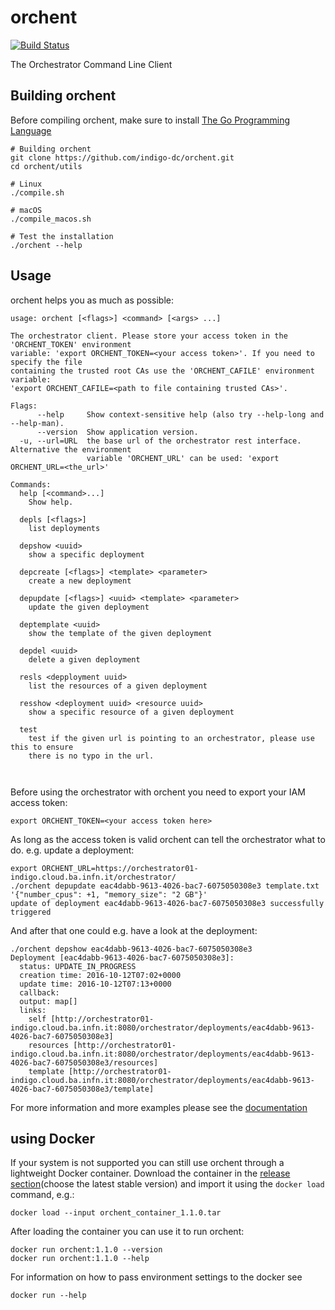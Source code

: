 # orchent

[![Build Status](https://jenkins.indigo-datacloud.eu:8080/buildStatus/icon?job=Pipeline-as-code/orchent/master)](https://jenkins.indigo-datacloud.eu:8080/job/Pipeline-as-code/job/orchent/job/master/)

The Orchestrator Command Line Client

## Building orchent

Before compiling orchent, make sure to install [The Go Programming Language](https://golang.org)

```
# Building orchent
git clone https://github.com/indigo-dc/orchent.git
cd orchent/utils

# Linux
./compile.sh

# macOS
./compile_macos.sh

# Test the installation
./orchent --help
```

## Usage
orchent helps you as much as possible:
```
usage: orchent [<flags>] <command> [<args> ...]

The orchestrator client. Please store your access token in the 'ORCHENT_TOKEN' environment
variable: 'export ORCHENT_TOKEN=<your access token>'. If you need to specify the file
containing the trusted root CAs use the 'ORCHENT_CAFILE' environment variable:
'export ORCHENT_CAFILE=<path to file containing trusted CAs>'.

Flags:
      --help     Show context-sensitive help (also try --help-long and --help-man).
      --version  Show application version.
  -u, --url=URL  the base url of the orchestrator rest interface. Alternative the environment
                 variable 'ORCHENT_URL' can be used: 'export ORCHENT_URL=<the_url>'

Commands:
  help [<command>...]
    Show help.

  depls [<flags>]
    list deployments

  depshow <uuid>
    show a specific deployment

  depcreate [<flags>] <template> <parameter>
    create a new deployment

  depupdate [<flags>] <uuid> <template> <parameter>
    update the given deployment

  deptemplate <uuid>
    show the template of the given deployment

  depdel <uuid>
    delete a given deployment

  resls <depployment uuid>
    list the resources of a given deployment

  resshow <deployment uuid> <resource uuid>
    show a specific resource of a given deployment

  test
    test if the given url is pointing to an orchestrator, please use this to ensure
    there is no typo in the url.



```

Before using the orchestrator with orchent you need to export your IAM access token:
```
export ORCHENT_TOKEN=<your access token here>
```

As long as the access token is valid orchent can tell the orchestrator what to do.
e.g. update a deployment:
```
export ORCHENT_URL=https://orchestrator01-indigo.cloud.ba.infn.it/orchestrator/
./orchent depupdate eac4dabb-9613-4026-bac7-6075050308e3 template.txt '{"number_cpus": +1, "memory_size": "2 GB"}'
update of deployment eac4dabb-9613-4026-bac7-6075050308e3 successfully triggered
```
And after that one could e.g. have a look at the deployment:
```
./orchent depshow eac4dabb-9613-4026-bac7-6075050308e3
Deployment [eac4dabb-9613-4026-bac7-6075050308e3]:
  status: UPDATE_IN_PROGRESS
  creation time: 2016-10-12T07:02+0000
  update time: 2016-10-12T07:13+0000
  callback:
  output: map[]
  links:
    self [http://orchestrator01-indigo.cloud.ba.infn.it:8080/orchestrator/deployments/eac4dabb-9613-4026-bac7-6075050308e3]
    resources [http://orchestrator01-indigo.cloud.ba.infn.it:8080/orchestrator/deployments/eac4dabb-9613-4026-bac7-6075050308e3/resources]
    template [http://orchestrator01-indigo.cloud.ba.infn.it:8080/orchestrator/deployments/eac4dabb-9613-4026-bac7-6075050308e3/template]
```
For more information and more examples please see the [documentation](https://indigo-dc.gitbooks.io/orchent/)


## using Docker
If your system is not supported you can still use orchent through a lightweight Docker container.
Download the container in the [release section](https://github.com/indigo-dc/orchent/releases)(choose the latest stable version) and import it using the `docker load` command, e.g.:
```
docker load --input orchent_container_1.1.0.tar
```

After loading the container you can use it to run orchent:
```
docker run orchent:1.1.0 --version
docker run orchent:1.1.0 --help
```

For information on how to pass environment settings to the docker see
```
docker run --help
```
